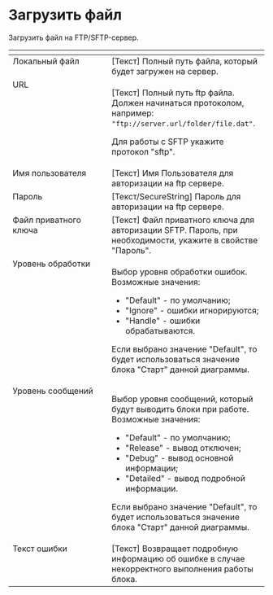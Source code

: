 # Загрузить файл

Загрузить файл на FTP/SFTP-сервер.

<table data-header-hidden><thead><tr><th width="268.888916015625" valign="top"></th><th width="306" valign="top"></th></tr></thead><tbody><tr><td valign="top">Локальный файл</td><td valign="top">[Текст] Полный путь файла, который будет загружен на сервер.</td></tr><tr><td valign="top">URL</td><td valign="top"><p>[Текст] Полный путь ftp файла. Должен начинаться протоколом, например: <code>"ftp://server.url/folder/file.dat"</code>. </p><p></p><p>Для работы с SFTP укажите протокол "sftp".</p></td></tr><tr><td valign="top">Имя пользователя</td><td valign="top">[Текст] Имя Пользователя для авторизации на ftp сервере.</td></tr><tr><td valign="top">Пароль</td><td valign="top">[Текст/SecureString] Пароль для авторизации на ftp сервере.</td></tr><tr><td valign="top">Файл приватного ключа</td><td valign="top">[Текст] Файл приватного ключа для авторизации SFTP. Пароль, при необходимости, укажите в свойстве "Пароль".</td></tr><tr><td valign="top">Уровень обработки</td><td valign="top"><p>Выбор уровня обработки ошибок. Возможные значения: </p><ul><li>"Default" - по умолчанию; </li><li>"Ignore" - ошибки игнорируются; </li><li>"Handle" - ошибки обрабатываются. </li></ul><p>Если выбрано значение "Default", то будет использоваться значение блока "Старт" данной диаграммы.</p></td></tr><tr><td valign="top">Уровень сообщений</td><td valign="top"><p>Выбор уровня сообщений, который будут выводить блоки при работе. Возможные значения: </p><ul><li>"Default" - по умолчанию; </li><li>"Release" - вывод отключен; </li><li>"Debug" - вывод основной информации; </li><li>"Detailed" - вывод подробной информации. </li></ul><p>Если выбрано значение "Default", то будет использоваться значение блока "Старт" данной диаграммы.</p></td></tr><tr><td valign="top">Текст ошибки</td><td valign="top">[Текст] Возвращает подробную информацию об ошибке в случае некорректного выполнения работы блока.</td></tr></tbody></table>
